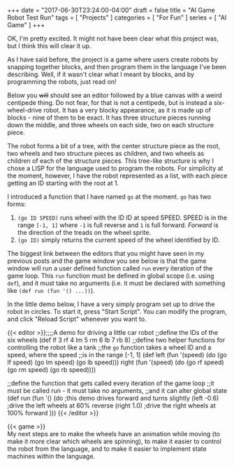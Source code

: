+++
date = "2017-06-30T23:24:00-04:00"
draft = false
title = "AI Game Robot Test Run"
tags = [ "Projects" ]
categories = [ "For Fun" ]
series = [ "AI Game" ]
+++

OK, I'm pretty excited. It might not have been clear what this project was,
but I think this will clear it up.
<!--more-->
As I have said before, the project is a game where users create robots
by snapping together blocks, and then program them in the language I've been
describing. Well, if it wasn't clear what I meant by blocks, and by programming
the robots, just read on!

Below you <s>will</s> should see an editor followed by a blue canvas with
a weird centipede thing. Do not fear, for that is not a centipede, but
is instead a six-wheel-drive robot. It has a very blocky appearance, as it
is made up of blocks - nine of them to be exact.
It has three structure pieces running
down the middle, and three wheels on each side, two on each structure piece.

The robot forms a bit of a tree, with the center structure piece as the root,
two wheels and two structure pieces as children, and two wheels as children
of each of the structure pieces. This tree-like structure is why I chose 
a LISP for the language used to program the robots.
For simplicity at the moment, however, I
have the robot represented as a list, with each piece getting an ID starting
with the root at 1.

I introduced a function that I have named `go` at the moment.
`go` has two forms:  
 1. `(go ID SPEED)` runs wheel with the ID ID at speed SPEED. SPEED is in the range `[-1, 1]` where `-1` is full reverse and `1` is full forward. *Forward* is the direction of the treads on the wheel sprite.  
 2. `(go ID)` simply returns the current speed of the wheel identified by ID.

The biggest link between the editors that you might have seen in my previous
posts and the game window you see below is that the game window will run
a user defined function called `run` every iteration of the game loop.
This `run` function must be defined in global scope (i.e. using `def`),
and it must take no arguments (i.e. it must be declared with something like
`(def run (fun '() ...))`).

In the little demo below, I have a very simply program set up to drive the
robot in circles. To start it, press "Start Script". You can modify the program,
and click "Reload Script" whenever you want to.

{{< editor >}};;;;A demo for driving a little car robot
;;define the IDs of the six wheels
(def lf 3 rf 4 lm 5 rm 6 lb 7 rb 8)
;;define two helper functions for controlling the robot like a tank
;;the `go` function takes a wheel ID and a speed, where the speed
;;is in the range [-1, 1]
(def left  (fun '(speed) (do (go lf speed) (go lm speed) (go lb speed)))
     right (fun '(speed) (do (go rf speed) (go rm speed) (go rb speed))))

;;define the function that gets called every iteration of the game loop
;;it must be called run - it must take no arguments,
;;and it can alter global state
(def run (fun '() (do   ;this demo drives forward and turns slightly
  (left -0.6)           ;drive the left wheels at 60% reverse
  (right 1.0)           ;drive the right wheels at 100% forward
)))
{{< /editor >}}

{{< game >}}
<br> 
My next steps are to make the wheels have an animation while moving (to make it
more clear which wheels are spinning), to make it easier
to control the robot from the language, and to make it easier to implement
state machines within the language.
